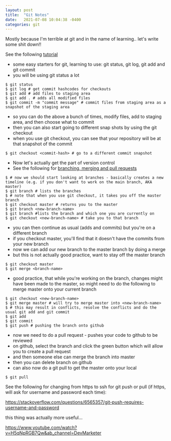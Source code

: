 ```yaml
---
layout: post
title:  "Git Notes"
date:   2021-07-08 10:04:38 -0400
categories: git
---
```

Mostly because I'm terrible at git and in the name of learning.. let's write some shit down!!

See the following [tutorial]

- some easy starters for git, learning to use: git status, git log, git add and git commit
- you will be using git status a lot

```shell
$ git status 
$ git log # get commit hashcodes for checkouts
$ git add # add files to staging area
$ git add . # adds all modified files
$ git commit -m "commit message" # commit files from staging area as a snapshot of the staging area
```

- so you can do the above a bunch of times, modify files, add to staging area, and then choose what to commit
- then you can also start going to different snap shots by using the git checkout
- when you use git checkout, you can see that your repository will be at that snapshot of the commit

```shell
$ git checkout <commit-hash> # go to a different commit snapshot
```

- Now let's actually get the part of version control
- See the following for [branching, merging and pull requests]

```shell
$ # now we should start looking at branches - basically creates a new timeline (e.g. if you don't want to work on the main branch, AKA master)
$ git branch # lists the branches
$ # note that when you use git checkout, it takes you off the master branch
$ git checkout master # returns you to the master
$ git branch <new-branch-name>
$ git branch #lists the branch and which one you are currently on
$ git checkout <new-branch-name> # take you to that branch
```

- you can then continue as usual (adds and commits) but you're on a different branch
- if you checkout master, you'll find that it doesn't have the commits from your new branch
- now we can add our new branch to the master branch by doing a merge
- but this is not actually good practice, want to stay off the master branch

``` shell
$ git checkout master
$ git merge <branch-name>
```

- good practice, that while you're working on the branch, changes might have been made to the master, so might need to do the following to merge master onto your current branch

```shell
$ git checkout <new-branch-name>
$ git merge master # will try to merge master into <new-branch-name>
$ # this may result in conflicts, resolve the conflicts and do the usual git add and git commit
$ git add
$ git commit
$ git push # pushing the branch onto github
```

- now we need to do a pull request - pushes your code to github to be reviewed
- on github, select the branch and click the green button which will allow you to create a pull request
- and then someone else can merge the branch into master
- then you can delete branch on github
- can also now do a git pull to get the master onto your local

``` shell
$ git pull
```

See the following for changing from https to ssh for git push or pull (if https, will ask for username and password each time):

https://stackoverflow.com/questions/6565357/git-push-requires-username-and-password

this thing was actually more useful...

https://www.youtube.com/watch?v=H5qNpRGB7Qw&ab_channel=DevMarketer

[tutorial]: https://www.youtube.com/watch?v=USjZcfj8yxE&ab_channel=ColtSteele
[branching, merging and pull requests]: https://www.youtube.com/watch?v=oFYyTZwMyAg&ab_channel=LearnCode.academy
